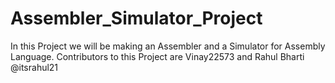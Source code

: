 # Assembler_Simulator_Project
In this Project we will be making an Assembler and a Simulator for Assembly Language.
Contributors to this Project are Vinay22573 and Rahul Bharti @itsrahul21

